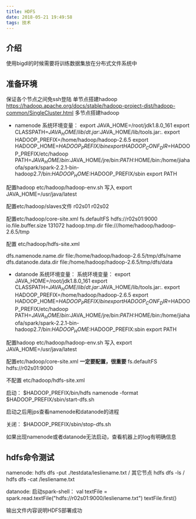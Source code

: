 ```yaml
---
title: HDFS
date: 2018-05-21 19:49:58
tags: 技术
---
```

## 介绍
使用bigdl的时候需要将训练数据集放在分布式文件系统中

## 准备环境
保证各个节点之间免ssh登陆
单节点搭建hadoop
https://hadoop.apache.org/docs/stable/hadoop-project-dist/hadoop-common/SingleCluster.html
多节点搭建hadoop

* namenode
系统环境变量：
export JAVA_HOME=/root/jdk1.8.0_161
export CLASSPATH=$JAVA_HOME/lib/dt.jar:$JAVA_HOME/lib/tools.jar:.
export HADOOP_PREFIX=/home/hadoop/hadoop-2.6.5
export HADOOP_HOME=$HADOOP_PREFIX/bin
export HADOOP_CONF_DIR=$HADOOP_PREFIX/etc/hadoop
PATH=$JAVA_HOME/bin:$JAVA_HOME/jre/bin:$PATH:$HOME/bin:/home/jiahaofa/spark/spark-2.2.1-bin-hadoop2.7/bin:$HADOOP_HOME:$HADOOP_PREFIX/sbin
export PATH

配置hadoop
etc/hadoop/hadoop-env.sh 写入 export JAVA_HOME=/usr/java/latest

配置etc/hadoop/slaves文件
r02s01
r02s02

配置etc/hadoop/core-site.xml
<configuration>
        <property>
                <name>fs.defaultFS</name>
                <value>hdfs://r02s01:9000</value>
        </property>
        <property>
                <name>io.file.buffer.size</name>
                <value>131072</value>
        </property>
        <property>
                <name>hadoop.tmp.dir</name>
                <value>file:///home/hadoop/hadoop-2.6.5/tmp</value>
        </property>
</configuration>

配置 etc/hadoop/hdfs-site.xml

<configuration>
        <property>
                <name>dfs.namenode.name.dir</name>
                <value>file:/home/hadoop/hadoop-2.6.5/tmp/dfs/name</value>
        </property>
        <property>
                <name>dfs.datanode.data.dir</name>
                <value>file:/home/hadoop/hadoop-2.6.5/tmp/dfs/data</value>
        </property>
</configuration>


* datanode
系统环境变量：
系统环境变量：
export JAVA_HOME=/root/jdk1.8.0_161
export CLASSPATH=$JAVA_HOME/lib/dt.jar:$JAVA_HOME/lib/tools.jar:.
export HADOOP_PREFIX=/home/hadoop/hadoop-2.6.5
export HADOOP_HOME=$HADOOP_PREFIX/bin
export HADOOP_CONF_DIR=$HADOOP_PREFIX/etc/hadoop
PATH=$JAVA_HOME/bin:$JAVA_HOME/jre/bin:$PATH:$HOME/bin:/home/jiahaofa/spark/spark-2.2.1-bin-hadoop2.7/bin:$HADOOP_HOME:$HADOOP_PREFIX:sbin
export PATH

配置hadoop
etc/hadoop/hadoop-env.sh 写入 export JAVA_HOME=/usr/java/latest

配置etc/hadoop/core-site.xml **一定要配置，很重要**
<configuration>
        <property>
                <name>fs.defaultFS</name>
                <value>hdfs://r02s01:9000</value>
        </property>
</configuration>

不配置 etc/hadoop/hdfs-site.xml


启动：
$HADOOP_PREFIX/bin/hdfs namenode -format
$HADOOP_PREFIX/sbin/start-dfs.sh

启动之后用jps查看namenode和datanode的进程

关闭：
$HADOOP_PREFIX/sbin/stop-dfs.sh

如果出现namenode或者datanode无法启动，查看机器上的log有明确信息

## hdfs命令测试
namenode:
hdfs dfs -put ./testdata/lesliename.txt /
其它节点
hdfs dfs -ls /
hdfs dfs -cat /lesliename.txt

datanode:
启动spark-shell：
val textFile = spark.read.textFile("hdfs://r02s01:9000/lesliename.txt")
textFile.first()


输出文件内容说明HDFS部署成功
